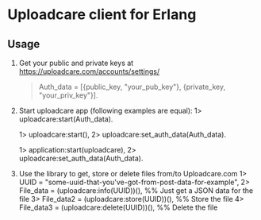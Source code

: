 # Uploadcare client for Erlang

## Usage
1. Get your public and private keys at https://uploadcare.com/accounts/settings/
	> Auth_data = [{public_key, "your_pub_key"}, {private_key, "your_priv_key"}].

2. Start uploadcare app (following examples are equal):
	1> uploadcare:start(Auth_data).

	1> uploadcare:start(),
	2> uploadcare:set_auth_data(Auth_data).

	1> application:start(uploadcare),
	2> uploadcare:set_auth_data(Auth_data).

3. Use the library to get, store or delete files from/to Uploadcare.com
	1> UUID = "some-uuid-that-you've-got-from-post-data-for-example",
	2> File_data = (uploadcare:info(UUID))(), %% Just get a JSON data for the file
	3> File_data2 = (uploadcare:store(UUID))(), %% Store the file
	4> File_data3 = (uploadcare:delete(UUID))(), %% Delete the file